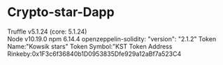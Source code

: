 # Crypto-star-Dapp

Truffle v5.1.24 (core: 5.1.24)                                          
Node v10.19.0
npm 6.14.4
openzeppelin-solidity: "version": "2.1.2"
Token Name:"Kowsik stars"
Token Symbol:"KST
Token Address Rinkeby:0x1F3c6f36840b1D0953835Dfe929a12aBf7a523C4
